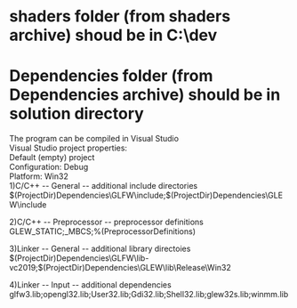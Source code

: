 

# shaders folder (from shaders archive) shoud be in C:\\dev
# Dependencies folder (from Dependencies archive) should be in solution directory
 The program can be compiled in Visual Studio  
 Visual Studio project properties:  
 Default (empty) project  
 Configuration: Debug  
 Platform: Win32  
 1)C/C++ -- General -- additional include directories
 $(ProjectDir)Dependencies\GLFW\include;$(ProjectDir)Dependencies\GLEW\include  
   
 2)C/C++ -- Preprocessor -- preprocessor definitions
 GLEW_STATIC;_MBCS;%(PreprocessorDefinitions)
   
 3)Linker -- General -- additional library directoies
 $(ProjectDir)Dependencies\GLFW\lib-vc2019;$(ProjectDir)Dependencies\GLEW\lib\Release\Win32  
   
 4)Linker -- Input -- additional dependencies 
 glfw3.lib;opengl32.lib;User32.lib;Gdi32.lib;Shell32.lib;glew32s.lib;winmm.lib

  
